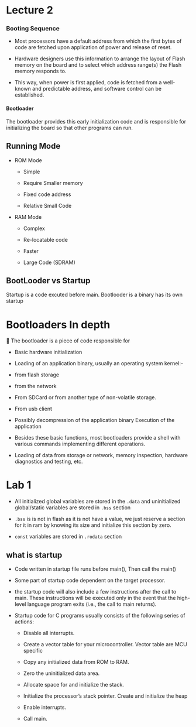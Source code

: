 ## 

# Lecture 2

### Booting Sequence



- Most processors have a default address from which the first bytes of code are fetched upon application of power and release of reset.

- Hardware designers use this information to arrange the layout of Flash memory on the board and to select which address range(s) the Flash memory responds to.

- This way, when power is first applied, code is fetched from a well-known and predictable address, and software control can be established.
  
  

#### Bootloader

The bootloader provides this early initialization code and is responsible for initializing the board so that other programs can run. 



## Running Mode

- ROM Mode
  
  - Simple
  
  - Require Smaller memory
  
  - Fixed code address
  
  - Relative Small Code

- RAM Mode
  
  - Complex
  
  - Re-locatable code
  
  - Faster
  
  - Large Code (SDRAM)

## BootLooder vs Startup

Startup is a code excuted before main. Bootlooder is a binary has its own startup

# Bootloaders In depth

 The bootloader is a piece of code responsible for

- Basic hardware initialization

- Loading of an application binary, usually an operating system kernel:-

- from flash storage

- from the network

- From SDCard or from another type of non-volatile storage.

- From usb client

- Possibly decompression of the application binary  Execution of the application  

- Besides these basic functions, most bootloaders provide a  shell with various commands implementing different operations.

- Loading of data from storage or network, memory inspection, hardware diagnostics and testing, etc.
  
  
  
  
  
  

# Lab 1

- All initialized global variables are stored in the `.data` and uninitialized global/static variables are stored in `.bss` section

- `.bss` is is not in flash as it is not have a value, we just reserve a section for it in ram by knowing its size and initialize this section by zero.

- `const` variables are stored in `.rodata` section

## what is startup

- Code written in startup file runs before main(), Then call the main()

- Some part of startup code dependent on the target processor.

- the startup code will also include a few instructions after the call to main. These instructions will be executed only in the event that the high-level language program exits (i.e., the call to main returns).

- Startup code for C programs usually consists of the following series of actions:
  
  - Disable all interrupts.
  
  - Create a vector table for your microcontroller. Vector table are MCU specific
  
  - Copy any initialized data from ROM to RAM.
  
  - Zero the uninitialized data area.
  
  - Allocate space for and initialize the stack.
  
  - Initialize the processor’s stack pointer. Create and initialize the heap
  
  - Enable interrupts.
  
  - Call main.
